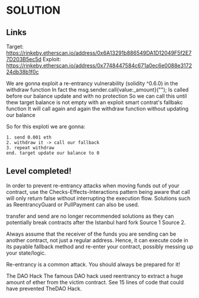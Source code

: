 # SOLUTION
## Links
Target: https://rinkeby.etherscan.io/address/0x6A13291b886549DA1D12049F5f2E77D203B5ec5d
Exploit: https://rinkeby.etherscan.io/address/0x7748447584c671a0ec6e0088e317224db38b1f0c

We are gonna exploit a re-entrancy vulnerability (solidity ^0.6.0) in the withdraw function
In fact the msg.sender.call{value:_amount}("");
Is called before our balance update and with no protection
So we can call this until thew target balance is not empty with an exploit smart contrat's fallbakc function
It will call again and again the withdraw function without updating our balance

So for this exploti we are gonna:

	1. send 0.001 eth
	2. withdraw it -> call our fallback
	3. repeat withdraw
	end. target update our balance to 0

## Level completed!

In order to prevent re-entrancy attacks when moving funds out of your contract, use the Checks-Effects-Interactions pattern being aware that call will only return false without interrupting the execution flow. Solutions such as ReentrancyGuard or PullPayment can also be used.

transfer and send are no longer recommended solutions as they can potentially break contracts after the Istanbul hard fork Source 1 Source 2.

Always assume that the receiver of the funds you are sending can be another contract, not just a regular address. Hence, it can execute code in its payable fallback method and re-enter your contract, possibly messing up your state/logic.

Re-entrancy is a common attack. You should always be prepared for it!

 

The DAO Hack
The famous DAO hack used reentrancy to extract a huge amount of ether from the victim contract. See 15 lines of code that could have prevented TheDAO Hack.

